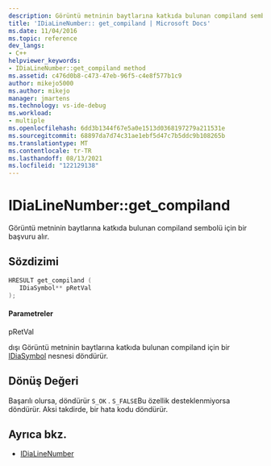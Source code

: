 ```yaml
---
description: Görüntü metninin baytlarına katkıda bulunan compiland sembolü için bir başvuru alır.
title: 'IDiaLineNumber:: get_compiland | Microsoft Docs'
ms.date: 11/04/2016
ms.topic: reference
dev_langs:
- C++
helpviewer_keywords:
- IDiaLineNumber::get_compiland method
ms.assetid: c476d0b8-c473-47eb-96f5-c4e8f577b1c9
author: mikejo5000
ms.author: mikejo
manager: jmartens
ms.technology: vs-ide-debug
ms.workload:
- multiple
ms.openlocfilehash: 6dd3b1344f67e5a0e1513d0368197279a211531e
ms.sourcegitcommit: 68897da7d74c31ae1ebf5d47c7b5ddc9b108265b
ms.translationtype: MT
ms.contentlocale: tr-TR
ms.lasthandoff: 08/13/2021
ms.locfileid: "122129138"
---
```

# <a name="idialinenumberget_compiland"></a>IDiaLineNumber::get_compiland
Görüntü metninin baytlarına katkıda bulunan compiland sembolü için bir başvuru alır.

## <a name="syntax"></a>Sözdizimi

```C++
HRESULT get_compiland ( 
   IDiaSymbol** pRetVal
);
```

#### <a name="parameters"></a>Parametreler
 pRetVal

dışı Görüntü metninin baytlarına katkıda bulunan compiland için bir [IDiaSymbol](../../debugger/debug-interface-access/idiasymbol.md) nesnesi döndürür.

## <a name="return-value"></a>Dönüş Değeri
 Başarılı olursa, döndürür `S_OK` . `S_FALSE`Bu özellik desteklenmiyorsa döndürür. Aksi takdirde, bir hata kodu döndürür.

## <a name="see-also"></a>Ayrıca bkz.
- [IDiaLineNumber](../../debugger/debug-interface-access/idialinenumber.md)
